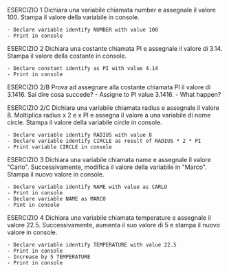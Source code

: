 <!-- /////CONSEGNE///// -->

ESERCIZIO 1
    Dichiara una variabile chiamata number e assegnale il valore 100. Stampa il valore della variabile in console.

    - Declare variable identify NUMBER with value 100
    - Print in console

ESERCIZIO 2
    Dichiara una costante chiamata PI e assegnale il valore di 3.14. Stampa il valore della costante in console.

    - Declare constant identify as PI with value 4.14
    - Print in console

ESERCIZIO 2/B
    Prova ad assegnare alla costante chiamata PI il valore di 3.1416. Sai dire cosa succede?
        - Assigne to PI value 3.1416.
        - What happen?

ESERCIZIO 2/C
    Dichiara una variabile chiamata radius e assegnale il valore 8.
    Moltiplica radius x 2 e x PI e assegna il valore a una variabile di nome circle.
    Stampa il valore della variabile circle in console.

    - Declare variable identify RADIUS with value 8
    - Declare variable identify CIRCLE as result of RADIUS * 2 * PI
    - Print variable CIRCLE in console

ESERCIZIO 3
    Dichiara una variabile chiamata name e
    assegnale il valore "Carlo".
    Successivamente, modifica il valore della variabile in "Marco".
    Stampa il nuovo valore in console.

    - Declare variable identify NAME with value as CARLO
    - Print in console
    - Declare variable NAME as MARCO
    - Pint in console

<!-- NOTA: in ogni esercizio, scrivi in un commento il tipo di valore che sarà contenuto in ogni variabile, es.:

let city = "Roma"; //string
const phi = 1.618033 //number

 -->
ESERCIZIO 4
Dichiara una variabile chiamata temperature e assegnale il valore 22.5. Successivamente, aumenta il suo valore di 5 e stampa il nuovo valore in console.

    - Declare variable identify TEMPERATURE with value 22.5 
    - Print in console
    - Increase by 5 TEMPERATURE 
    - Print in console


 

